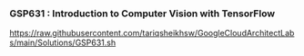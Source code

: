 ### GSP631 :  Introduction to Computer Vision with TensorFlow 

https://raw.githubusercontent.com/tariqsheikhsw/GoogleCloudArchitectLabs/main/Solutions/GSP631.sh
